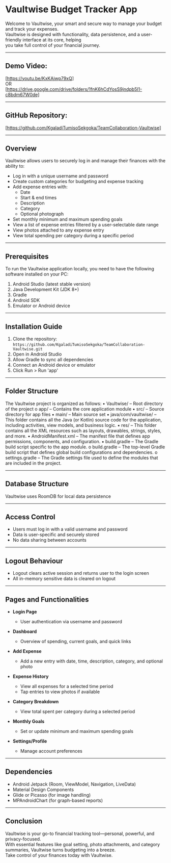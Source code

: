 # Vaultwise Budget Tracker App

Welcome to Vaultwise, your smart and secure way to manage your budget and track your expenses.  
Vaultwise is designed with functionality, data persistence, and a user-friendly interface at its core, helping  
you take full control of your financial journey.

---

## Demo Video:

[https://youtu.be/KxKAjwp79xQ]  
OR  
[https://drive.google.com/drive/folders/1fnK6hCdYosS9jndpb5l1-c8bdm67W0de]

---

## GitHub Repository:

[https://github.com/KgaladiTumisoSekgoka/TeamCollaboration-Vaultwise]

---

## Overview

Vaultwise allows users to securely log in and manage their finances with the ability to:

- Log in with a unique username and password  
- Create custom categories for budgeting and expense tracking  
- Add expense entries with:  
  - Date  
  - Start & end times  
  - Description  
  - Category  
  - Optional photograph  
- Set monthly minimum and maximum spending goals  
- View a list of expense entries filtered by a user-selectable date range  
- View photos attached to any expense entry  
- View total spending per category during a specific period  

---

## Prerequisites

To run the Vaultwise application locally, you need to have the following software installed on your PC:

1. Android Studio (latest stable version)  
2. Java Development Kit (JDK 8+)  
3. Gradle  
4. Android SDK  
5. Emulator or Android device  

---

## Installation Guide

1. Clone the repository:  
   `https://github.com/KgaladiTumisoSekgoka/TeamCollaboration-Vaultwise.git`
2. Open in Android Studio  
3. Allow Gradle to sync all dependencies  
4. Connect an Android device or emulator  
5. Click Run > Run 'app'  

---

## Folder Structure

The Vaultwise project is organized as follows:
• Vaultwise/ – Root directory of the project
o app/ – Contains the core application module
▪ src/ – Source directory for app files
▪ main/ – Main source set
▪ java/com/vaultwise/ – This folder contains all the Java (or Kotlin)
source code for the application, including activities, view models,
and business logic.
▪ res/ – This folder contains all the XML resources such as layouts,
drawables, strings, styles, and more.
▪ AndroidManifest.xml – The manifest file that defines app
permissions, components, and configuration.
▪ build.gradle – The Gradle build script specific to the app module.
o build.gradle – The top-level Gradle build script that defines global build configurations
and dependencies.
o settings.gradle – The Gradle settings file used to define the modules that are included in
the project.

---

## Database Structure

Vaultwise uses RoomDB for local data persistence

---

## Access Control

- Users must log in with a valid username and password  
- Data is user-specific and securely stored  
- No data sharing between accounts  

---

## Logout Behaviour

- Logout clears active session and returns user to the login screen  
- All in-memory sensitive data is cleared on logout  

---

## Pages and Functionalities

- **Login Page**  
  - User authentication via username and password

- **Dashboard**  
  - Overview of spending, current goals, and quick links

- **Add Expense**  
  - Add a new entry with date, time, description, category, and optional photo

- **Expense History**  
  - View all expenses for a selected time period  
  - Tap entries to view photos if available

- **Category Breakdown**  
  - View total spent per category during a selected period

- **Monthly Goals**  
  - Set or update minimum and maximum spending goals

- **Settings/Profile**  
  - Manage account preferences  

---

## Dependencies

- Android Jetpack (Room, ViewModel, Navigation, LiveData)  
- Material Design Components  
- Glide or Picasso (for image handling)  
- MPAndroidChart (for graph-based reports)  

---

## Conclusion

Vaultwise is your go-to financial tracking tool—personal, powerful, and privacy-focused.  
With essential features like goal setting, photo attachments, and category summaries, Vaultwise turns budgeting into a breeze.  
Take control of your finances today with Vaultwise.

